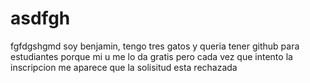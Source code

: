 # asdfgh
fgfdgshgmd
soy benjamin, tengo tres gatos y queria tener github para estudiantes porque mi u me lo da gratis pero cada vez que intento la inscripcion me aparece que la solisitud esta rechazada 
